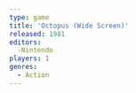 ```yaml
---
type: game
title: 'Octopus (Wide Screen)'
released: 1981
editors: 
  -Nintendo
players: 1
genres:
  - Action
---
```

